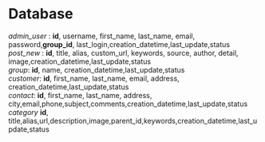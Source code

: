 # Database
*admin_user* : <b>id</b>, username, first_name, last_name, email, password,<b>group_id</b>, last_login,creation_datetime,last_update,status</br>
*post_new* : <b>id</b>, title, alias, custom_url, keywords, source, author, detail, image,creation_datetime,last_update,status</br>
*group*:  <b>id</b>, name, creation_datetime,last_update,status</br>
*customer*: <b>id</b>, first_name, last_name, email, address, creation_datetime,last_update,status</br>
*contact*: <b>id</b>, first_name, last_name, address, city,email,phone,subject,comments,creation_datetime,last_update,status</br>
*category* <b>id</b>, title,alias,url,description,image,parent_id,keywords,creation_datetime,last_update,status</br>
